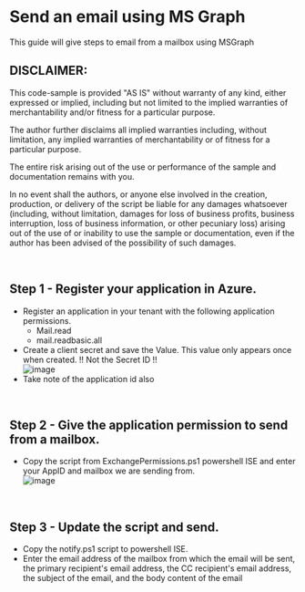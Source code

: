 # Send an email using MS Graph
This guide will give steps to email from a mailbox using MSGraph

## DISCLAIMER:
 
This code-sample is provided "AS IS" without warranty of any kind, either expressed or implied,
including but not limited to the implied warranties of merchantability and/or fitness for a
particular purpose.

The author further disclaims all implied warranties including, without limitation, any implied
warranties of merchantability or of fitness for a particular purpose.
 
The entire risk arising out of the use or performance of the sample and documentation remains with
you.
 
In no event shall the authors, or anyone else involved in the creation, production, or
delivery of the script be liable for any damages whatsoever (including, without limitation, damages
for loss of business profits, business interruption, loss of business information, or other
pecuniary loss) arising out of the use of or inability to use the sample or documentation, even if the author
has been advised of the possibility of such damages.

<br />

## Step 1 - Register your application in Azure.
* Register an application in your tenant with the following application permissions.
  - Mail.read
  - mail.readbasic.all
* Create a client secret and save the Value. This value only appears once when created.  !! Not the Secret ID !!
  <br /> ![image](https://github.com/user-attachments/assets/a80d142e-1e5a-4725-bcd0-42ec29304fdc)
* Take note of the application id also
<br />

## Step 2 - Give the application permission to send from a mailbox.
* Copy the script from ExchangePermissions.ps1 powershell ISE and enter your AppID and mailbox we are sending from.
 <br />  ![image](https://github.com/user-attachments/assets/c348adf2-7849-4ecc-817c-ecf80b320736)
<br />

## Step 3 - Update the script and send.
* Copy the notify.ps1 script to powershell ISE.
* Enter the email address of the mailbox from which the email will be sent, the primary recipient's email address, the CC recipient's email address, the subject of the email, and the body content of the email
  <br />  



